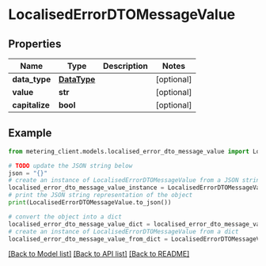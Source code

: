 # LocalisedErrorDTOMessageValue


## Properties

Name | Type | Description | Notes
------------ | ------------- | ------------- | -------------
**data_type** | [**DataType**](DataType.md) |  | [optional] 
**value** | **str** |  | [optional] 
**capitalize** | **bool** |  | [optional] 

## Example

```python
from metering_client.models.localised_error_dto_message_value import LocalisedErrorDTOMessageValue

# TODO update the JSON string below
json = "{}"
# create an instance of LocalisedErrorDTOMessageValue from a JSON string
localised_error_dto_message_value_instance = LocalisedErrorDTOMessageValue.from_json(json)
# print the JSON string representation of the object
print(LocalisedErrorDTOMessageValue.to_json())

# convert the object into a dict
localised_error_dto_message_value_dict = localised_error_dto_message_value_instance.to_dict()
# create an instance of LocalisedErrorDTOMessageValue from a dict
localised_error_dto_message_value_from_dict = LocalisedErrorDTOMessageValue.from_dict(localised_error_dto_message_value_dict)
```
[[Back to Model list]](../README.md#documentation-for-models) [[Back to API list]](../README.md#documentation-for-api-endpoints) [[Back to README]](../README.md)


